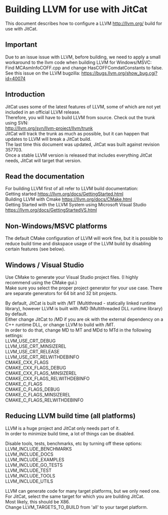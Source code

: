 # Building LLVM for use with JitCat
This document describes how to configure a LLVM http://llvm.org/ build for use with JitCat.

## Important
Due to an issue issue with LLVM, before building, we need to apply a small workaround to the llvm code when building LLVM for Windows/MSVC:  
Find MCAsmInfoCOFF.cpp and change HasCOFFComdatConstants to false.  
See this issue on the LLVM bugzilla: https://bugs.llvm.org/show_bug.cgi?id=40074  

## Introduction
JitCat uses some of the latest features of LLVM, some of which are not yet included in an official LLVM release.  
Therefore, you will have to build LLVM from source. Check out the trunk using SVN:  
http://llvm.org/svn/llvm-project/llvm/trunk  
JitCat will track the trunk as much as possible, but it can happen that updates to LLVM will break a JitCat build.  
The last time this document was updated, JitCat was built against revision 357703.  
Once a stable LLVM version is released that includes everything JitCat needs, JitCat will target that version.  

## Read the documentation
For building LLVM first of all refer to LLVM build documentation:  
Getting started https://llvm.org/docs/GettingStarted.html  
Building LLVM with Cmake https://llvm.org/docs/CMake.html  
Getting Started with the LLVM System using Microsoft Visual Studio https://llvm.org/docs/GettingStartedVS.html  

## Non-Windows/MSVC platforms
The default CMake configuration of LLVM will work fine, but it is possible to reduce build time and diskspace usage of the LLVM build by disabling certain features (see below).

## Windows / Visual Studio
Use CMake to generate your Visual Studio project files. (I highly recommend using the CMake gui.)  
Make sure you select the proper project generator for your use case. There are separate generators for 64 bit and 32 bit projects.  

By default, JitCat is built with /MT (Multithread - statically linked runtime library), however LLVM is built with /MD (Multithreaded DLL runtime library) by default.  
Either change JitCat to /MD if you are ok with the external dependency on a C++ runtime DLL, or change LLVM to build with /MT.  
In order to do that, change MD to MT and MDd to MTd in the following settings:  
LLVM_USE_CRT_DEBUG  
LLVM_USE_CRT_MINSIZEREL  
LLVM_USE_CRT_RELEASE  
LLVM_USE_CRT_RELWITHDEBINFO  
CMAKE_CXX_FLAGS  
CMAKE_CXX_FLAGS_DEBUG  
CMAKE_CXX_FLAGS_MINSIZEREL  
CMAKE_CXX_FLAGS_RELWITHDEBINFO  
CMAKE_C_FLAGS  
CMAKE_C_FLAGS_DEBUG  
CMAKE_C_FLAGS_MINSIZEREL  
CMAKE_C_FLAGS_RELWITHDEBINFO  


## Reducing LLVM build time (all platforms)

LLVM is a huge project and JitCat only needs part of it.  
In order to minimize build time, a lot of things can be disabled.  

Disable tools, tests, benchmarks, etc by turning off these options:  
LLVM_INCLUDE_BENCHMARKS  
LLVM_INCLUDE_DOCS  
LLVM_INCLUDE_EXAMPLES  
LLVM_INCLUDE_GO_TESTS  
LLVM_INCLUDE_TEST  
LLVM_INCLUDE_TOOLS  
LLVM_INCLUDE_UTILS  
  
LLVM can generate code for many target platforms, but we only need one.  
For JitCat, select the same target for which you are building JitCat.  
Most likely, this should be X86.  
Change LLVM_TARGETS_TO_BUILD from 'all' to your target platform.  